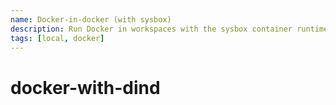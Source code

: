 ```yaml
---
name: Docker-in-docker (with sysbox)
description: Run Docker in workspaces with the sysbox container runtime
tags: [local, docker]
---
```


# docker-with-dind